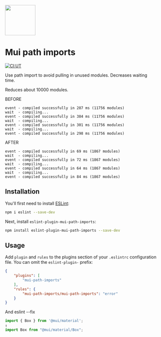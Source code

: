 <img width="100" src="https://user-images.githubusercontent.com/37785038/173216745-5e784fdf-d233-4323-bdf8-483807d40096.svg"/>

# Mui path imports

[![CI:UT](https://github.com/kajirikajiri/eslint-plugin-mui-path-imports/actions/workflows/npm-publish.yml/badge.svg)](https://github.com/kajirikajiri/eslint-plugin-mui-path-imports/actions/workflows/npm-publish.yml)

Use path import to avoid pulling in unused modules. Decreases waiting time.

Reduces about 10000 modules.

BEFORE
```
event - compiled successfully in 287 ms (11756 modules)
wait  - compiling...
event - compiled successfully in 384 ms (11756 modules)
wait  - compiling...
event - compiled successfully in 301 ms (11756 modules)
wait  - compiling...
event - compiled successfully in 298 ms (11756 modules)
```

AFTER
```
event - compiled successfully in 69 ms (1867 modules)
wait  - compiling...
event - compiled successfully in 72 ms (1867 modules)
wait  - compiling...
event - compiled successfully in 64 ms (1867 modules)
wait  - compiling...
event - compiled successfully in 84 ms (1867 modules)
```

## Installation

You'll first need to install [ESLint](https://eslint.org/):

```sh
npm i eslint --save-dev
```

Next, install `eslint-plugin-mui-path-imports`:

```sh
npm install eslint-plugin-mui-path-imports --save-dev
```

## Usage

Add `plugin` and `rules` to the plugins section of your `.eslintrc` configuration file. You can omit the `eslint-plugin-` prefix:

```json
{
    "plugins": [
        "mui-path-imports"
    ],
    "rules": {
        "mui-path-imports/mui-path-imports": "error"
    }
}
```

And eslint --fix

```javascript
import { Box } from '@mui/material';
↓
import Box from "@mui/material/Box";
```